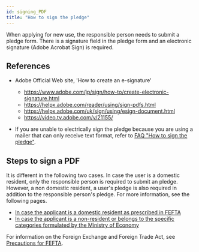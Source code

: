 ```yaml
---
id: signing_PDF
title: "How to sign the pledge"
---
```


When applying for new use, the responsible person needs to submit a pledge form. There is a signature field in the pledge form and an electronic signature (Adobe Acrobat Sign) is required.


## References

- Adobe Official Web site, 'How to create an e-signature'
    - https://www.adobe.com/jp/sign/how-to/create-electronic-signature.html
    - https://helpx.adobe.com/reader/using/sign-pdfs.html
    - https://helpx.adobe.com/uk/sign/using/esign-document.html
    - https://video.tv.adobe.com/v/21155/

- If you are unable to electrically sign the pledge because you are using a mailer that can only receive text format, refer to [<u>FAQ "How to sign the pledge"</u>](/faq/faq_signing_PDF).


## Steps to sign a PDF

It is different in the following two cases. In case the user is a domestic resident, only the responsible person is required to submit an pledge. However, a non domestic resident, a user's pledge is also required in addition to the responsible person's pledge. For more information, see the following pages.

- [<u>In case the applicant is a domestic resident as prescribed in FEFTA</u>](/application/signing_PDF_domestic_resident)
- [<u>In case the applicant is a non-resident or belongs to the specific categories formulated by the Ministry of Economy</u>](/application/signing_PDF_non-resident)

For information on the Foreign Exchange and Foreign Trade Act, see [<u>Precautions for FEFTA</u>](/application/#precautions-for-fefta).
